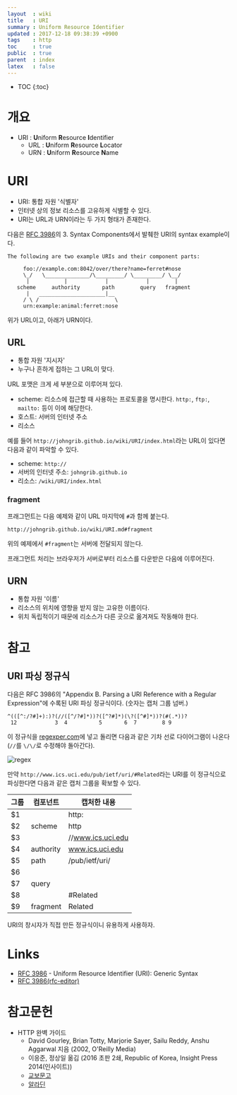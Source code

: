 ```yaml
---
layout  : wiki
title   : URI
summary : Uniform Resource Identifier
updated : 2017-12-18 09:38:39 +0900
tags    : http
toc     : true
public  : true
parent  : index
latex   : false
---
```

* TOC
{:toc}

# 개요

* URI : **U**niform **R**esource **I**dentifier
    * URL : **U**niform **R**esource **L**ocator
    * URN : **U**niform **R**esource **N**ame

# URI

* URI: 통합 자원 '식별자'
* 인터넷 상의 정보 리소스를 고유하게 식별할 수 있다.
* URI는 URL과 URN이라는 두 가지 형태가 존재한다.

다음은 [RFC 3986](https://www.ietf.org/rfc/rfc3986.txt )의 3. Syntax Components에서 발췌한 URI의 syntax example이다.

```
The following are two example URIs and their component parts:

     foo://example.com:8042/over/there?name=ferret#nose
     \_/   \______________/\_________/ \_________/ \__/
      |           |            |            |        |
   scheme     authority       path        query   fragment
      |   _____________________|__
     / \ /                        \
     urn:example:animal:ferret:nose
```

위가 URL이고, 아래가 URN이다.

## URL

* 통합 자원 '지시자'
* 누구나 흔하게 접하는 그 URL이 맞다.

URL 포맷은 크게 세 부분으로 이루어져 있다.

* scheme: 리소스에 접근할 때 사용하는 프로토콜을 명시한다. `http:`, `ftp:`, `mailto:` 등이 이에 해당한다.
* 호스트: 서버의 인터넷 주소
* 리소스

예를 들어 `http://johngrib.github.io/wiki/URI/index.html`라는 URL이 있다면 다음과 같이 파악할 수 있다.

* scheme: `http://`
* 서버의 인터넷 주소: `johngrib.github.io`
* 리소스: `/wiki/URI/index.html`

### fragment

프래그먼트는 다음 예제와 같이 URL 마지막에 `#`과 함께 붙는다.

```
http://johngrib.github.io/wiki/URI.md#fragment
```

위의 예제에서 `#fragment`는 서버에 전달되지 않는다.

프래그먼트 처리는 브라우저가 서버로부터 리소스를 다운받은 다음에 이루어진다.

## URN

* 통합 자원 '이름'
* 리소스의 위치에 영향을 받지 않는 고유한 이름이다.
* 위치 독립적이기 때문에 리소스가 다른 곳으로 옮겨져도 작동해야 한다.

# 참고

## URI 파싱 정규식

다음은 RFC 3986의 "Appendix B.  Parsing a URI Reference with a Regular Expression"에
수록된 URI 파싱 정규식이다. (숫자는 캡처 그룹 넘버.)

```regex
^(([^:/?#]+):)?(//([^/?#]*))?([^?#]*)(\?([^#]*))?(#(.*))?
 12            3  4          5       6  7        8 9
```

이 정규식을 [regexper.com](https://regexper.com/#%5E((%5B%5E%3A%2F%3F%23%5D%2B)%3A)%3F(%5C%2F%5C%2F(%5B%5E%2F%3F%23%5D*))%3F(%5B%5E%3F%23%5D*)(%5C%3F(%5B%5E%23%5D*))%3F(%23(.*))%3F )에 넣고 돌리면 다음과 같은 기차 선로 다이어그램이 나온다(`//`를 `\/\/`로 수정해야 돌아간다).

![regex](../img/URI.regex.svg)

만약 `http://www.ics.uci.edu/pub/ietf/uri/#Related`라는 URI를 이 정규식으로 파싱한다면 다음과 같은 캡처 그룹을 확보할 수 있다.

| 그룹 | 컴포넌트  | 캡처한 내용       |
|------|-----------|-------------------|
| $1   |           | http:             |
| $2   | scheme    | http              |
| $3   |           | //www.ics.uci.edu |
| $4   | authority | www.ics.uci.edu   |
| $5   | path      | /pub/ietf/uri/    |
| $6   |           | <undefined>       |
| $7   | query     | <undefined>       |
| $8   |           | #Related          |
| $9   | fragment  | Related           |

URI의 창시자가 직접 만든 정규식이니 유용하게 사용하자.

# Links

* [RFC 3986](https://www.ietf.org/rfc/rfc3986.txt ) - Uniform Resource Identifier (URI): Generic Syntax
* [RFC 3986(rfc-editor)](https://www.rfc-editor.org/info/rfc3986 )

# 참고문헌

* HTTP 완벽 가이드
    * David Gourley, Brian Totty, Marjorie Sayer, Sailu Reddy, Anshu Aggarwal 지음 (2002, O'Reilly Media)
    * 이응준, 정상일 옮김 (2016 초판 2쇄, Republic of Korea, Insight Press 2014(인사이트))
    * [교보문고](http://kyobobook.co.kr/product/detailViewKor.laf?mallGb=KOR&ejkGb=KOR&barcode=9788966261208 )
    * [알라딘](http://www.aladin.co.kr/shop/wproduct.aspx?ItemId=49731592 )


